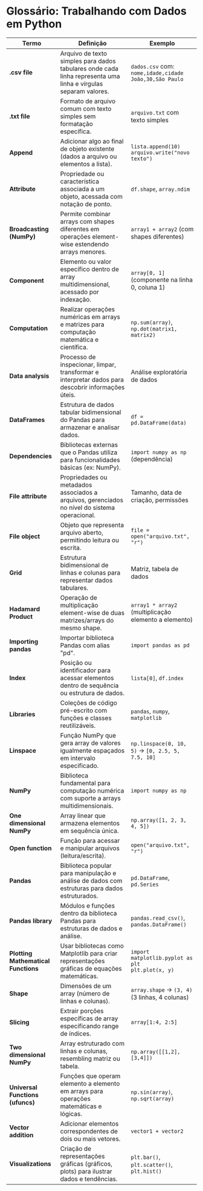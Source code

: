 # Glossário: Trabalhando com Dados em Python

| Termo | Definição | Exemplo |
|---|---|---|
| **.csv file** | Arquivo de texto simples para dados tabulares onde cada linha representa uma linha e vírgulas separam valores. | `dados.csv` com: `nome,idade,cidade`<br>`João,30,São Paulo` |
| **.txt file** | Formato de arquivo comum com texto simples sem formatação específica. | `arquivo.txt` com texto simples |
| **Append** | Adicionar algo ao final de objeto existente (dados a arquivo ou elementos a lista). | `lista.append(10)`<br>`arquivo.write("novo texto")` |
| **Attribute** | Propriedade ou característica associada a um objeto, acessada com notação de ponto. | `df.shape`, `array.ndim` |
| **Broadcasting (NumPy)** | Permite combinar arrays com shapes diferentes em operações element-wise estendendo arrays menores. | `array1 + array2` (com shapes diferentes) |
| **Component** | Elemento ou valor específico dentro de array multidimensional, acessado por indexação. | `array[0, 1]` (componente na linha 0, coluna 1) |
| **Computation** | Realizar operações numéricas em arrays e matrizes para computação matemática e científica. | `np.sum(array)`, `np.dot(matrix1, matrix2)` |
| **Data analysis** | Processo de inspecionar, limpar, transformar e interpretar dados para descobrir informações úteis. | Análise exploratória de dados |
| **DataFrames** | Estrutura de dados tabular bidimensional do Pandas para armazenar e analisar dados. | `df = pd.DataFrame(data)` |
| **Dependencies** | Bibliotecas externas que o Pandas utiliza para funcionalidades básicas (ex: NumPy). | `import numpy as np` (dependência) |
| **File attribute** | Propriedades ou metadados associados a arquivos, gerenciados no nível do sistema operacional. | Tamanho, data de criação, permissões |
| **File object** | Objeto que representa arquivo aberto, permitindo leitura ou escrita. | `file = open("arquivo.txt", "r")` |
| **Grid** | Estrutura bidimensional de linhas e colunas para representar dados tabulares. | Matriz, tabela de dados |
| **Hadamard Product** | Operação de multiplicação element-wise de duas matrizes/arrays do mesmo shape. | `array1 * array2` (multiplicação elemento a elemento) |
| **Importing pandas** | Importar biblioteca Pandas com alias "pd". | `import pandas as pd` |
| **Index** | Posição ou identificador para acessar elementos dentro de sequência ou estrutura de dados. | `lista[0]`, `df.index` |
| **Libraries** | Coleções de código pré-escrito com funções e classes reutilizáveis. | `pandas`, `numpy`, `matplotlib` |
| **Linspace** | Função NumPy que gera array de valores igualmente espaçados em intervalo especificado. | `np.linspace(0, 10, 5)` → `[0, 2.5, 5, 7.5, 10]` |
| **NumPy** | Biblioteca fundamental para computação numérica com suporte a arrays multidimensionais. | `import numpy as np` |
| **One dimensional NumPy** | Array linear que armazena elementos em sequência única. | `np.array([1, 2, 3, 4, 5])` |
| **Open function** | Função para acessar e manipular arquivos (leitura/escrita). | `open("arquivo.txt", "r")` |
| **Pandas** | Biblioteca popular para manipulação e análise de dados com estruturas para dados estruturados. | `pd.DataFrame`, `pd.Series` |
| **Pandas library** | Módulos e funções dentro da biblioteca Pandas para estruturas de dados e análise. | `pandas.read_csv()`, `pandas.DataFrame()` |
| **Plotting Mathematical Functions** | Usar bibliotecas como Matplotlib para criar representações gráficas de equações matemáticas. | `import matplotlib.pyplot as plt`<br>`plt.plot(x, y)` |
| **Shape** | Dimensões de um array (número de linhas e colunas). | `array.shape` → `(3, 4)` (3 linhas, 4 colunas) |
| **Slicing** | Extrair porções específicas de array especificando range de índices. | `array[1:4, 2:5]` |
| **Two dimensional NumPy** | Array estruturado com linhas e colunas, resembling matriz ou tabela. | `np.array([[1,2],[3,4]])` |
| **Universal Functions (ufuncs)** | Funções que operam elemento a elemento em arrays para operações matemáticas e lógicas. | `np.sin(array)`, `np.sqrt(array)` |
| **Vector addition** | Adicionar elementos correspondentes de dois ou mais vetores. | `vector1 + vector2` |
| **Visualizations** | Criação de representações gráficas (gráficos, plots) para ilustrar dados e tendências. | `plt.bar()`, `plt.scatter()`, `plt.hist()` |